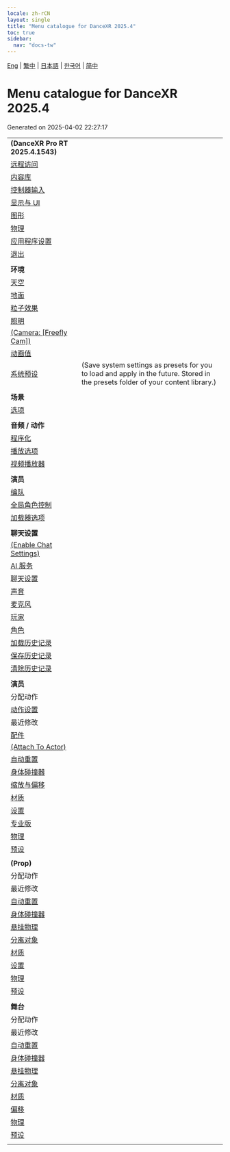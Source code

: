 ```yaml
---
locale: zh-rCN
layout: single
title: "Menu catalogue for DanceXR 2025.4"
toc: true
sidebar:
  nav: "docs-tw"
---
```


[Eng](/dancexr/menu/2025.4/menu) | [繁中](/tw/dancexr/menu/2025.4/menu) | [日本語](/jp/dancexr/menu/2025.4/menu) | [한국어](/kr/dancexr/menu/2025.4/menu) | [简中](/zh/dancexr/menu/2025.4/menu)

# Menu catalogue for DanceXR 2025.4

Generated on 2025-04-02 22:27:17

| | |
| :--- | :--- |
| **(DanceXR Pro RT 2025.4.1543)** |  |
| [远程访问](system/remote_access) |  | 
| [内容库](system/library) |  | 
| [控制器输入](system/input_settings) |  | 
| [显示与 UI](system/screen) |  | 
| [图形](system/graphics) |  | 
| [物理](system/physics) |  | 
| [应用程序设置](system/application_settings) |  | 
| [退出](system/exit) |  | 
| | |
| **环境** |  |
| [天空](scene/sky) |  | 
| [地面](scene/ground) |  | 
| [粒子效果](scene/particles) |  | 
| [照明](scene/lighting) |  | 
| [(Camera: [Freefly Cam])](scene/cameras) |  | 
| [动画值](scene/auto_updates) |  | 
| [系统预设](scene/system_presets) | (Save system settings as presets for you to load and apply in the future. Stored in the presets folder of your content library.) | 
| | |
| **场景** |  |
| [选项](stage/scene) |  | 
| | |
| **音频 / 动作** |  |
| [程序化](motion/procedural) |  | 
| [播放选项](motion/motion_loader) |  | 
| [视频播放器](motion/video_player) |  | 
| | |
| **演员** |  |
| [编队](actors/formation) |  | 
| [全局角色控制](actors/global_actor_control) |  | 
| [加载器选项](actors/loader_options) |  | 
| | |
| **聊天设置** |  |
| [(Enable Chat Settings)](chat/enabled) |  | 
| [AI 服务](chat/ai_service) |  | 
| [聊天设置](chat/chat_settings) |  | 
| [声音](chat/voice) |  | 
| [麦克风](chat/microphone) |  | 
| [玩家](chat/chat_player) |  | 
| [角色](chat/characters) |  | 
| [加载历史记录](chat/load_history) |  | 
| [保存历史记录](chat/save_history) |  | 
| [清除历史记录](chat/clear_history) |  | 
| | |
| **演员** |  |
| 分配动作 | |
| [动作设置](actor/actor_motion) |  | 
| 最近修改 | |
| [配件](actor/accessory) |  | 
| [(Attach To Actor)](actor/attach_to_actor) |  | 
| [自动重置](actor/auto_reset) |  | 
| [身体碰撞器](actor/body_colliders) |  | 
| [缩放与偏移](actor/scale_&_offset) |  | 
| [材质](actor/materials) |  | 
| [设置](actor/all_settings) |  | 
| [专业版](actor/pro_tools) |  | 
| [物理](actor/model_physics) |  | 
| [预设](actor/actor_presets) |  | 
| | |
| **(Prop)** |  |
| 分配动作 | |
| 最近修改 | |
| [自动重置](prop/auto_reset) |  | 
| [身体碰撞器](prop/body_colliders) |  | 
| [悬挂物理](prop/cloth_physics) |  | 
| [分离对象](prop/detach_object) |  | 
| [材质](prop/materials) |  | 
| [设置](prop/settings) |  | 
| [物理](prop/model_physics) |  | 
| [预设](prop/actor_presets) |  | 
| | |
| **舞台** |  |
| 分配动作 | |
| 最近修改 | |
| [自动重置](stage/auto_reset) |  | 
| [身体碰撞器](stage/body_colliders) |  | 
| [悬挂物理](stage/cloth_physics) |  | 
| [分离对象](stage/detach_object) |  | 
| [材质](stage/materials) |  | 
| [偏移](stage/offset) |  | 
| [物理](stage/model_physics) |  | 
| [预设](stage/actor_presets) |  | 
| | |

